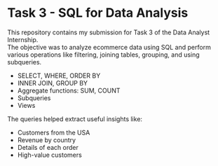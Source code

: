 # Task 3 - SQL for Data Analysis

This repository contains my submission for Task 3 of the Data Analyst Internship.  
The objective was to analyze ecommerce data using SQL and perform various operations like filtering, joining tables, grouping, and using subqueries.

- SELECT, WHERE, ORDER BY
- INNER JOIN, GROUP BY
- Aggregate functions: SUM, COUNT
- Subqueries
- Views

The queries helped extract useful insights like:
- Customers from the USA
- Revenue by country
- Details of each order
- High-value customers




